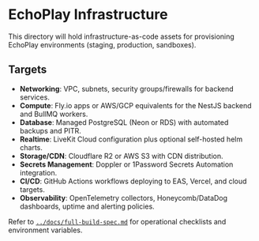 # EchoPlay Infrastructure

This directory will hold infrastructure-as-code assets for provisioning EchoPlay environments (staging, production, sandboxes).

## Targets
- **Networking**: VPC, subnets, security groups/firewalls for backend services.
- **Compute**: Fly.io apps or AWS/GCP equivalents for the NestJS backend and BullMQ workers.
- **Database**: Managed PostgreSQL (Neon or RDS) with automated backups and PITR.
- **Realtime**: LiveKit Cloud configuration plus optional self-hosted helm charts.
- **Storage/CDN**: Cloudflare R2 or AWS S3 with CDN distribution.
- **Secrets Management**: Doppler or 1Password Secrets Automation integration.
- **CI/CD**: GitHub Actions workflows deploying to EAS, Vercel, and cloud targets.
- **Observability**: OpenTelemetry collectors, Honeycomb/DataDog dashboards, uptime and alerting policies.

Refer to [`../docs/full-build-spec.md`](../docs/full-build-spec.md) for operational checklists and environment variables.
